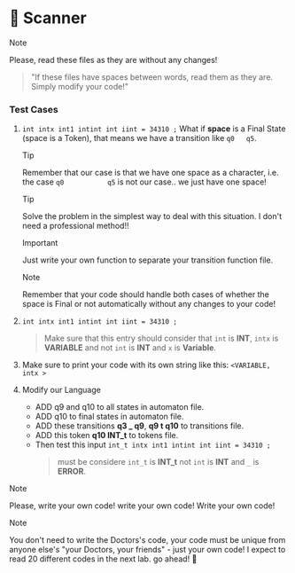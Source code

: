 # :mag_right: Scanner

> [!NOTE]
> Please, read these files as they are without any changes!

  > "If these files have spaces between words, read them as they are. Simply modify your code!"

### Test Cases
  1. `int intx int1 intint int iint = 34310 ;`
        What if **space** is a Final State (space is a Token), that means we have a transition like `q0   q5`.  
       
     > [!TIP]
     > Remember that our case is that we have one space as a character, i.e. the case `q0           q5` is not our case.. we just have one space!
       
     > [!TIP]
     > Solve the problem in the simplest way to deal with this situation. I don't need a professional method!!

     > [!IMPORTANT]
     > Just write your own function to separate your transition function file.

     > [!NOTE]
     > Remember that your code should handle both cases of whether the space is Final or not automatically without any changes to your code! 
       
  2. `int intx int1 intint int iint = 34310 ;`
       > Make sure that this entry should consider that `int` is **INT**, `intx` is **VARIABLE** and not `int` is **INT** and `x` is **Variable**.
       
  3. Make sure to print your code with its own string like this: `<VARIABLE, intx >`

     
  4. Modify our Language
      - ADD q9 and  q10 to all states in automaton file.
      - ADD q10 to final states in automaton file.
      - ADD these transitions  **q3 _ q9**, **q9 t q10** to transitions file.
      - ADD this token **q10 INT_t** to tokens file.
      - Then test this input `int_t intx int1 intint int iint = 34310 ;`
        > must be considere `int_t` is **INT_t** not `int` is **INT** and `_` is **ERROR**.
  

> [!NOTE]
> Please, write your own code!
> write your own code!
> Write your own code!

> [!NOTE]
> You don't need to write the Doctors's code, your code must be unique from anyone else's "your Doctors, your friends" - just your own code!
> I expect to read 20 different codes in the next lab. go ahead! :muscle:
